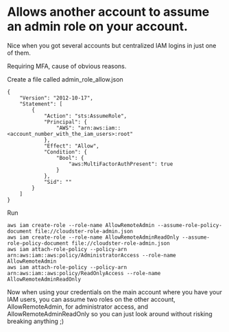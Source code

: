# Allows another account to assume an admin role on your account.

Nice when you got several accounts but centralized IAM logins in just one of them.

Requiring MFA, cause of obvious reasons.

Create a file called admin_role_allow.json
```
{
    "Version": "2012-10-17",
    "Statement": [
        {
            "Action": "sts:AssumeRole",
            "Principal": {
                "AWS": "arn:aws:iam::<account_number_with_the_iam_users>:root"
            },
            "Effect": "Allow",
            "Condition": {
                "Bool": {
                    "aws:MultiFactorAuthPresent": true
                }
            },
            "Sid": ""
        }
    ]
}

```

Run
```
aws iam create-role --role-name AllowRemoteAdmin --assume-role-policy-document file://cloudster-role-admin.json
aws iam create-role --role-name AllowRemoteAdminReadOnly --assume-role-policy-document file://cloudster-role-admin.json
aws iam attach-role-policy --policy-arn arn:aws:iam::aws:policy/AdministratorAccess --role-name AllowRemoteAdmin
aws iam attach-role-policy --policy-arn arn:aws:iam::aws:policy/ReadOnlyAccess --role-name AllowRemoteAdminReadOnly
```

Now when using your credentials on the main account where you have your IAM users, you can assume two roles on the other account, AllowRemoteAdmin, for administrator access, and AllowRemoteAdminReadOnly so you can just look around without risking breaking anything ;)
